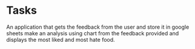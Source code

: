 # Tasks

An application that gets the feedback from the user and store it in google sheets make an analysis using chart from the feedback provided and displays the most liked and most hate food. 
